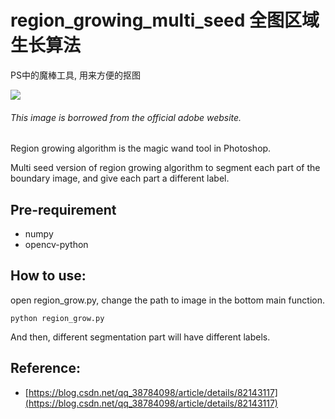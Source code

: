 # region_growing_multi_seed  全图区域生长算法
PS中的魔棒工具, 用来方便的抠图

![](https://helpx.adobe.com/content/dam/help/en/photoshop/using/making-quick-selections/_jcr_content/main-pars/image/v2_select-subject-in-action.jpg)
###### *This image is borrowed from the official adobe website.*

Region growing algorithm is the magic wand tool in Photoshop. 

Multi seed version of region growing algorithm to segment each part of the boundary image, and give each part a different label.

## Pre-requirement
+ numpy
+ opencv-python

## How to use:
open region_grow.py, change the path to image in the bottom main function.

```
python region_grow.py
```
And then, different segmentation part will have different labels.

## Reference:
+ [https://blog.csdn.net/qq_38784098/article/details/82143117](https://blog.csdn.net/qq_38784098/article/details/82143117)
